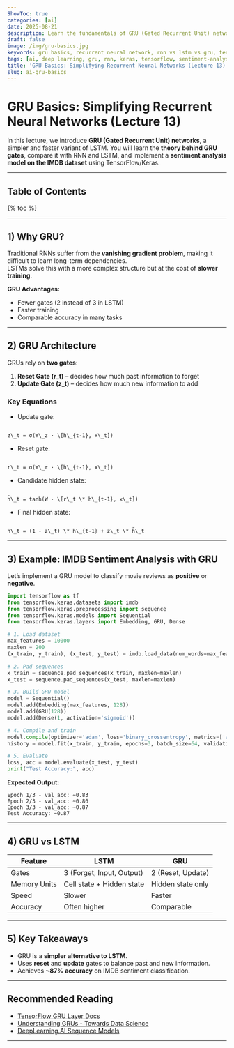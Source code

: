 ```yaml
---
ShowToc: true
categories: [ai]
date: 2025-08-21
description: Learn the fundamentals of GRU (Gated Recurrent Unit) networks in deep learning. Covers theory, equations, and a hands-on IMDB sentiment analysis example using TensorFlow and Keras.
draft: false
image: /img/gru-basics.jpg
keywords: gru basics, recurrent neural network, rnn vs lstm vs gru, tensorflow gru, keras gru, sentiment analysis, imdb dataset, nlp deep learning
tags: [ai, deep learning, gru, rnn, keras, tensorflow, sentiment-analysis]
title: 'GRU Basics: Simplifying Recurrent Neural Networks (Lecture 13)'
slug: ai-gru-basics
---
```


# GRU Basics: Simplifying Recurrent Neural Networks (Lecture 13)

In this lecture, we introduce **GRU (Gated Recurrent Unit) networks**, a simpler and faster variant of LSTM. You will learn the **theory behind GRU gates**, compare it with RNN and LSTM, and implement a **sentiment analysis model on the IMDB dataset** using TensorFlow/Keras.

---

## Table of Contents

{% toc %}

---

## 1) Why GRU?

Traditional RNNs suffer from the **vanishing gradient problem**, making it difficult to learn long-term dependencies.  
LSTMs solve this with a more complex structure but at the cost of **slower training**.  

**GRU Advantages:**
- Fewer gates (2 instead of 3 in LSTM)  
- Faster training  
- Comparable accuracy in many tasks  

---

## 2) GRU Architecture

GRUs rely on **two gates**:

1. **Reset Gate (r_t)** – decides how much past information to forget  
2. **Update Gate (z_t)** – decides how much new information to add  

### Key Equations

- Update gate:  
```

z\_t = σ(W\_z · \[h\_{t-1}, x\_t])

```
- Reset gate:  
```

r\_t = σ(W\_r · \[h\_{t-1}, x\_t])

```
- Candidate hidden state:  
```

h̃\_t = tanh(W · \[r\_t \* h\_{t-1}, x\_t])

```
- Final hidden state:  
```

h\_t = (1 - z\_t) \* h\_{t-1} + z\_t \* h̃\_t

````

---

## 3) Example: IMDB Sentiment Analysis with GRU

Let’s implement a GRU model to classify movie reviews as **positive** or **negative**.

```python
import tensorflow as tf
from tensorflow.keras.datasets import imdb
from tensorflow.keras.preprocessing import sequence
from tensorflow.keras.models import Sequential
from tensorflow.keras.layers import Embedding, GRU, Dense

# 1. Load dataset
max_features = 10000
maxlen = 200
(x_train, y_train), (x_test, y_test) = imdb.load_data(num_words=max_features)

# 2. Pad sequences
x_train = sequence.pad_sequences(x_train, maxlen=maxlen)
x_test = sequence.pad_sequences(x_test, maxlen=maxlen)

# 3. Build GRU model
model = Sequential()
model.add(Embedding(max_features, 128))
model.add(GRU(128))
model.add(Dense(1, activation='sigmoid'))

# 4. Compile and train
model.compile(optimizer='adam', loss='binary_crossentropy', metrics=['accuracy'])
history = model.fit(x_train, y_train, epochs=3, batch_size=64, validation_split=0.2)

# 5. Evaluate
loss, acc = model.evaluate(x_test, y_test)
print("Test Accuracy:", acc)
````

**Expected Output:**

```
Epoch 1/3 - val_acc: ~0.83
Epoch 2/3 - val_acc: ~0.86
Epoch 3/3 - val_acc: ~0.87
Test Accuracy: ~0.87
```

---

## 4) GRU vs LSTM

| Feature      | LSTM                      | GRU               |
| ------------ | ------------------------- | ----------------- |
| Gates        | 3 (Forget, Input, Output) | 2 (Reset, Update) |
| Memory Units | Cell state + Hidden state | Hidden state only |
| Speed        | Slower                    | Faster            |
| Accuracy     | Often higher              | Comparable        |

---

## 5) Key Takeaways

* GRU is a **simpler alternative to LSTM**.
* Uses **reset** and **update** gates to balance past and new information.
* Achieves **\~87% accuracy** on IMDB sentiment classification.

---

## Recommended Reading

* [TensorFlow GRU Layer Docs](https://www.tensorflow.org/api_docs/python/tf/keras/layers/GRU)
* [Understanding GRUs - Towards Data Science](https://towardsdatascience.com/understanding-gru-networks-2ef37df6c9be)
* [DeepLearning.AI Sequence Models](https://www.deeplearning.ai/)

---